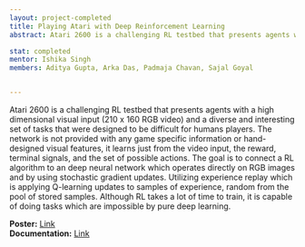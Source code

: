 ```yaml
---
layout: project-completed
title: Playing Atari with Deep Reinforcement Learning
abstract: Atari 2600 is a challenging RL testbed that presents agents with a high dimensional visual input and a diverse and interesting set of tasks that were designed to be difficult for humans players. The goal is to connect a RL algorithm to an deep neural network which operates directly on RGB images and by using stochastic gradient updates. 

stat: completed 
mentor: Ishika Singh
members: Aditya Gupta, Arka Das, Padmaja Chavan, Sajal Goyal


---
```

Atari 2600 is a challenging RL testbed that presents agents with a high dimensional visual input (210 x 160 RGB video) and a diverse and interesting set of tasks that were designed to be difficult for humans players. The network is not provided with any game specific information or hand-designed visual features, it learns just from the video input, the reward, terminal signals, and the set of possible actions. The goal is to connect a RL algorithm to an deep neural network which operates directly on RGB images and by using stochastic gradient updates. Utilizing experience replay which is applying Q-learning updates to samples of experience, random from the pool of stored samples. Although RL takes a lot of time to train, it is capable of doing tasks which are impossible by pure deep learning. 


**Poster:** [Link](https://drive.google.com/file/d/1xqFDK1YW5A_uum20ggfiwjXSwbDTuXm0/view?usp=sharing)<br>
**Documentation:** [Link](https://drive.google.com/file/d/1sRNCbutrij46sLjdr5cJk5IAuSlJLXik/view?usp=sharing)